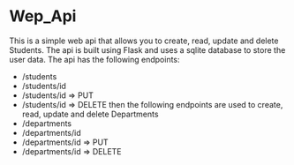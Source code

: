# Wep_Api

This is a simple web api that allows you to create, read, update and delete Students. The api is built using Flask and uses a sqlite database to store the user data. The api has the following endpoints:
- /students
- /students/id
- /students/id => PUT
- /students/id => DELETE
then the following endpoints are used to create, read, update and delete Departments
- /departments
- /departments/id
- /departments/id => PUT
- /departments/id => DELETE

